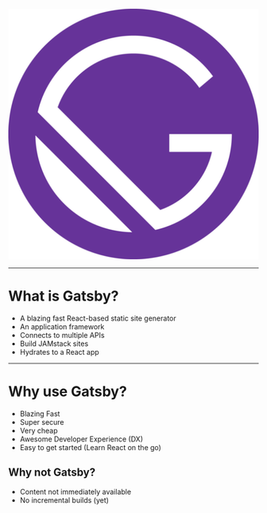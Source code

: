 ![Gatsby](./gatsby-logo.png)

---

# What is Gatsby?

- A blazing fast React-based static site generator
- An application framework
- Connects to multiple APIs
- Build JAMstack sites
- Hydrates to a React app

---

# Why use Gatsby?

- Blazing Fast
- Super secure 
- Very cheap
- Awesome Developer Experience (DX)
- Easy to get started (Learn React on the go)

## Why not Gatsby?

- Content not immediately available
- No incremental builds (yet)